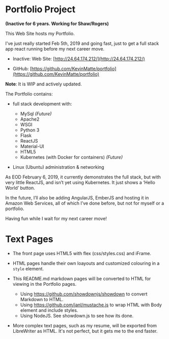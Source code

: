 # Portfolio Project 
**(Inactive for 6 years. Working for Shaw/Rogers)**

This Web Site hosts my Portfolio.

I've just really started Feb 5th, 2019 and going fast, just to get a full stack app react running
before my next career move.

* Inactive: Web Site: [http://24.64.174.212/](http://24.64.174.212/)

* GitHub: [https://github.com/KevinMatte/portfolio](https://github.com/KevinMatte/portfolio)

**Note**: It is WIP and actively updated.

The Portfolio contains:
* full stack development with:

  * MySql _(Future)_
  * Apache2
  * WSGI
  * Python 3
  * Flask
  * ReactJS
  * Material-UI
  * HTML5
  * Kubernetes (with Docker for containers) _(Future)_

* Linux (Ubuntu) administration & networking


As EOD February 6, 2019, it currently demonstrates the full stack, but with very little ReactJS, and isn’t yet using Kubernetes. It just shows a ‘Hello World’ button.

In the future, I’ll also be adding AngularJS, EmberJS and hosting it in Amazon Web Services, all of which I’ve done before, but not for myself or a portfolio.

Having fun while I wait for my next career move!


# Text Pages

* The front page uses HTML5 with flex (css/styles.css) and iFrame.

* HTML pages handle their own loayouts and customized colouring in a `style` element.

* This README.md markdown pages will be converted to HTML for viewing
in the Portfolio pages.

    * Using https://github.com/showdownjs/showdown to convert Markdown to HTML.
    * Using https://github.com/janl/mustache.js to wrap HTML with Body element and include styles.
    * Using NodeJS. See showdown.js to see how its done.

* More complex text pages, such as my resume, will be exported from LibreWriter
as HTML. It's not perfect, but it gets me to the end faster.



